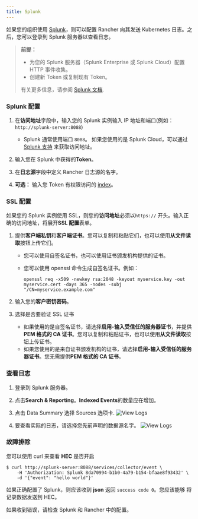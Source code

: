 ```yaml
---
title: Splunk
---
```


如果您的组织使用 [Splunk](https://www.splunk.com/)，则可以配置 Rancher 向其发送 Kubernetes 日志。之后，您可以登录到 Splunk 服务器以查看日志。

> **前提：**
>
> - 为您的 Splunk 服务器（Splunk Enterprise 或 Splunk Cloud）配置 HTTP 事件收集。
> - 创建新 Token 或复制现有 Token。
>
> 有关更多信息，请参阅 [Splunk 文档](http://docs.splunk.com/Documentation/Splunk/7.1.2/Data/UsetheHTTPEventCollector#About_Event_Collector_tokens).

### Splunk 配置

1. 在**访问地址**字段中，输入您的 Splunk 实例输入 IP 地址和端口(例如： `http://splunk-server:8088`)

   - Splunk 通常使用端口 `8088`。 如果您使用的是 Splunk Cloud，可以通过 [Splunk 支持](https://www.splunk.com/en_us/support-and-services.html) 来获取访问地址。

1. 输入您在 Splunk 中获得的**Token**。

1. 在**日志源**字段中定义 Rancher 日志源的名字。

1. **可选：** 输入您 Token 有权限访问的 [index](http://docs.splunk.com/Documentation/Splunk/7.1.2/Indexer/Aboutindexesandindexers)。

### SSL 配置

如果您的 Splunk 实例使用 SSL，则您的**访问地址**必须以`https://` 开头。输入正确的访问地址，将展开**SSL 配置**表单。

1. 提供**客户端私钥**和**客户端证书**。您可以复制和粘贴它们，也可以使用**从文件读取**按钮上传它们。

   - 您可以使用自签名证书，也可以使用证书颁发机构提供的证书。

   - 您可以使用 openssl 命令生成自签名证书。例如：

     ```
     openssl req -x509 -newkey rsa:2048 -keyout myservice.key -out myservice.cert -days 365 -nodes -subj "/CN=myservice.example.com"
     ```

1. 输入您的**客户密钥密码**。

1. 选择是否要验证 SSL 证书

   - 如果使用的是自签名证书，请选择**启用-输入受信任的服务器证书**，并提供 **PEM 格式的 CA 证书**。您可以复制和粘贴证书，也可以使用**从文件读取**按钮上传证书。
   - 如果您使用的是来自证书颁发机构的证书，请选择**启用-输入受信任的服务器证书**。您无需提供**PEM 格式的 CA 证书**。

### 查看日志

1. 登录到 Splunk 服务器。

1. 点击**Search & Reporting**。**Indexed Events**的数量应在增加。

1. 点击 Data Summary 选择 Sources 选项卡.
   ![View Logs](/img/rancher/splunk/splunk4.jpg)

1. 要查看实际的日志，请选择您先前声明的数据源名字。
   ![View Logs](/img/rancher/splunk/splunk5.jpg)

### 故障排除

您可以使用 curl 来查看 **HEC** 是否开启

```
$ curl http://splunk-server:8088/services/collector/event \
    -H 'Authorization: Splunk 8da70994-b1b0-4a79-b154-bfaae8f93432' \
    -d '{"event": "hello world"}'
```

如果正确配置了 Splunk，则应该收到 **json** 返回 `success code 0`。您应该能够
将记录数据发送到 HEC。

如果收到错误，请检查 Splunk 和 Rancher 中的配置。
